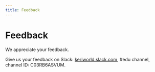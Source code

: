 ```yaml
---
title: Feedback
---
```


# Feedback

We appreciate your feedback.

Give us your feedback on Slack: [keriworld.slack.com](https://keriworld.slack.com), #edu channel, channel ID: C03RB6ASVUM.